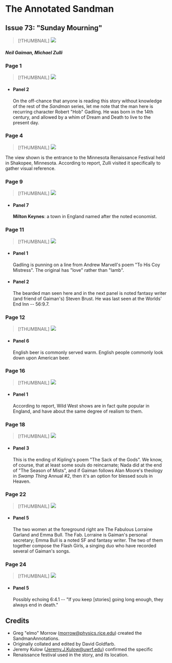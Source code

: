 # The Annotated Sandman

## Issue 73: "Sunday Mourning"

> [!THUMBNAIL] ![](thumbnails/sandman.73/page00.jpg)

##### Neil Gaiman, Michael Zulli

### Page 1

> [!THUMBNAIL] ![](thumbnails/sandman.73/page01.jpg)

- #### Panel 2

  On the off-chance that anyone is reading this story without knowledge of the rest of the _Sandman_ series, let me note that the man here is recurring character Robert "Hob" Gadling. He was born in the 14th century, and allowed by a whim of Dream and Death to live to the present day.

### Page 4

> [!THUMBNAIL] ![](thumbnails/sandman.73/page04.jpg)

The view shown is the entrance to the Minnesota Renaissance Festival held in Shakopee, Minnesota. According to report, Zulli visited it specifically to gather visual reference.

### Page 9

> [!THUMBNAIL] ![](thumbnails/sandman.73/page09.jpg)

- #### Panel 7

  **Milton Keynes**: a town in England named after the noted economist.

### Page 11

> [!THUMBNAIL] ![](thumbnails/sandman.73/page11.jpg)

- #### Panel 1

  Gadling is punning on a line from Andrew Marvell's poem "To His Coy Mistress". The original has "love" rather than "lamb".

- #### Panel 2

  The bearded man seen here and in the next panel is noted fantasy writer (and friend of Gaiman's) Steven Brust. He was last seen at the Worlds' End Inn -- 56:9.7.

### Page 12

> [!THUMBNAIL] ![](thumbnails/sandman.73/page12.jpg)

- #### Panel 6

  English beer is commonly served warm. English people commonly look down upon American beer.

### Page 16

> [!THUMBNAIL] ![](thumbnails/sandman.73/page16.jpg)

- #### Panel 1

  According to report, Wild West shows are in fact quite popular in England, and have about the same degree of realism to them.

### Page 18

> [!THUMBNAIL] ![](thumbnails/sandman.73/page18.jpg)

- #### Panel 3

  This is the ending of Kipling's poem "The Sack of the Gods". We know, of course, that at least some souls do reincarnate; Nada did at the end of "The Season of Mists", and if Gaiman follows Alan Moore's theology in _Swamp Thing_ Annual #2, then it's an option for blessed souls in Heaven.

### Page 22

> [!THUMBNAIL] ![](thumbnails/sandman.73/page22.jpg)

- #### Panel 5

  The two women at the foreground right are The Fabulous Lorraine Garland and Emma Bull. The Fab. Lorraine is Gaiman's personal secretary; Emma Bull is a noted SF and fantasy writer. The two of them together compose the Flash Girls, a singing duo who have recorded several of Gaiman's songs.

### Page 24

> [!THUMBNAIL] ![](thumbnails/sandman.73/page24.jpg)

- #### Panel 5

  Possibly echoing 6:4.1 -- "If you keep [stories] going long enough, they always end in death."

## Credits

- Greg "elmo" Morrow (morrow@physics.rice.edu) created the SandmanAnnotations.
- Originally collated and edited by David Goldfarb.
- Jeremy Kulow (Jeremy.J.Kulow@uwrf.edu) confirmed the specific
- Renaissance festival used in the story, and its location.
